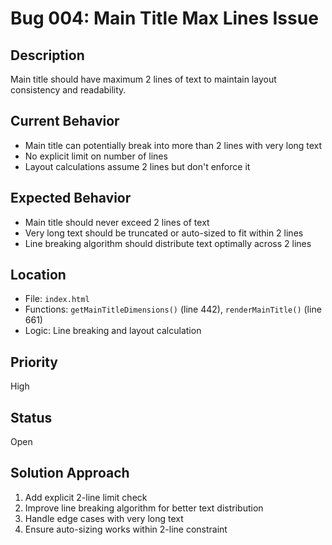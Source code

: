 # Bug 004: Main Title Max Lines Issue

## Description
Main title should have maximum 2 lines of text to maintain layout consistency and readability.

## Current Behavior
- Main title can potentially break into more than 2 lines with very long text
- No explicit limit on number of lines
- Layout calculations assume 2 lines but don't enforce it

## Expected Behavior
- Main title should never exceed 2 lines of text
- Very long text should be truncated or auto-sized to fit within 2 lines
- Line breaking algorithm should distribute text optimally across 2 lines

## Location
- File: `index.html`
- Functions: `getMainTitleDimensions()` (line 442), `renderMainTitle()` (line 661)
- Logic: Line breaking and layout calculation

## Priority
High

## Status
Open

## Solution Approach
1. Add explicit 2-line limit check
2. Improve line breaking algorithm for better text distribution
3. Handle edge cases with very long text
4. Ensure auto-sizing works within 2-line constraint